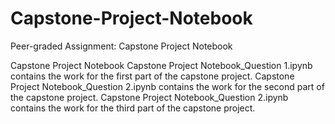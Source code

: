 # Capstone-Project-Notebook
Peer-graded Assignment: Capstone Project Notebook

Capstone Project Notebook
Capstone Project Notebook_Question 1.ipynb contains the work for the first part of the capstone project.
Capstone Project Notebook_Question 2.ipynb contains the work for the second part of the capstone project.
Capstone Project Notebook_Question 2.ipynb contains the work for the third part of the capstone project.
